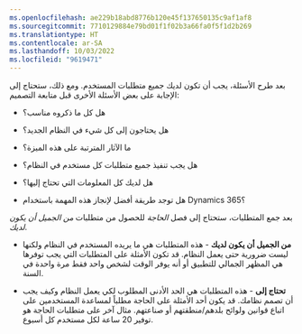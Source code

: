 ```yaml
---
ms.openlocfilehash: ae229b18abd8776b120e45f137650135c9af1af8
ms.sourcegitcommit: 7710129884e79bd01f1f02b3a66fa0f5f1d2b269
ms.translationtype: HT
ms.contentlocale: ar-SA
ms.lasthandoff: 10/03/2022
ms.locfileid: "9619471"
---
```

بعد طرح الأسئلة، يجب أن تكون لديك جميع متطلبات المستخدم. ومع ذلك، ستحتاج إلى الإجابة على بعض الأسئلة الأخرى قبل متابعة التصميم:

-   هل كل ما ذكروه مناسب؟

-   هل يحتاجون إلى كل شيء في النظام الجديد؟

-   ما الآثار المترتبة على هذه الميزة؟

-   هل يجب تنفيذ جميع متطلبات كل مستخدم في النظام؟

-   هل لديك كل المعلومات التي تحتاج إليها؟

-   هل توجد طريقة أفضل لإنجاز هذه المهمة باستخدام Dynamics 365؟

بعد جمع المتطلبات، ستحتاج إلى فصل *الحاجة* للحصول من متطلبات *من الجميل أن يكون لديك*.

-   **من الجميل أن يكون لديك** - هذه المتطلبات هي ما يريده المستخدم في النظام ولكنها ليست ضرورية حتى يعمل النظام. قد تكون الأمثلة على المتطلبات التي يجب توفرها هي المظهر الجمالي للتطبيق أو أنه يوفر الوقت لشخص واحد فقط مرة واحدة في السنة.

-   **تحتاج إلى** - هذه المتطلبات هي الحد الأدنى المطلوب لكي يعمل النظام وكيف يجب أن تصمم نظامك. قد يكون أحد الأمثلة على الحاجة مطلباً لمساعدة المستخدمين على اتباع قوانين ولوائح بلدهم/منطقتهم أو صناعتهم. مثال آخر على متطلبات الحاجة هو توفير 20 ساعة لكل مستخدم كل أسبوع.